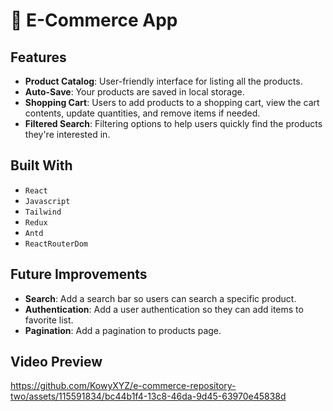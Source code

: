 # 🛒 E-Commerce App

## Features

- **Product Catalog**: User-friendly interface for listing all the products.
- **Auto-Save**: Your products are saved in local storage.
- **Shopping Cart**: Users to add products to a shopping cart, view the cart contents, update quantities, and remove items if needed.
- **Filtered Search**: Filtering options to help users quickly find the products they're interested in.

## Built With

- `React`
- `Javascript`
- `Tailwind`
- `Redux`
- `Antd`
- `ReactRouterDom`

## Future Improvements

- **Search**: Add a search bar so users can search a specific product.
- **Authentication**: Add a user authentication so they can add items to favorite list.
- **Pagination**: Add a pagination to products page.

## Video Preview

https://github.com/KowyXYZ/e-commerce-repository-two/assets/115591834/bc44b1f4-13c8-46da-9d45-63970e45838d




